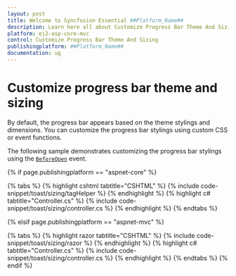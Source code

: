 ```yaml
---
layout: post
title: Welcome to Syncfusion Essential ##Platform_Name##
description: Learn here all about Customize Progress Bar Theme And Sizing of Syncfusion Essential ##Platform_Name## widgets based on HTML5 and jQuery.
platform: ej2-asp-core-mvc
control: Customize Progress Bar Theme And Sizing
publishingplatform: ##Platform_Name##
documentation: ug
---
```



# Customize progress bar theme and sizing

By default, the progress bar appears based on the theme stylings and dimensions. You can customize the progress bar stylings using custom CSS or event functions.

The following sample demonstrates customizing the progress bar stylings using the [`BeforeOpen`](https://help.syncfusion.com/cr/aspnetcore-js2/Syncfusion.EJ2.Notifications.Toast.html#Syncfusion_EJ2_Notifications_Toast_BeforeOpen) event.

{% if page.publishingplatform == "aspnet-core" %}

{% tabs %}
{% highlight cshtml tabtitle="CSHTML" %}
{% include code-snippet/toast/sizing/tagHelper %}
{% endhighlight %}
{% highlight c# tabtitle="Controller.cs" %}
{% include code-snippet/toast/sizing/controller.cs %}
{% endhighlight %}
{% endtabs %}

{% elsif page.publishingplatform == "aspnet-mvc" %}

{% tabs %}
{% highlight razor tabtitle="CSHTML" %}
{% include code-snippet/toast/sizing/razor %}
{% endhighlight %}
{% highlight c# tabtitle="Controller.cs" %}
{% include code-snippet/toast/sizing/controller.cs %}
{% endhighlight %}
{% endtabs %}
{% endif %}


